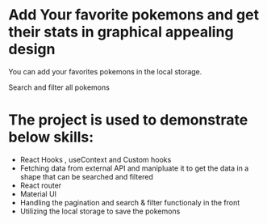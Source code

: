 # Add Your favorite pokemons and get their stats in graphical appealing design

You can add your favorites pokemons in the local storage.

Search and filter all pokemons

# The project is used to demonstrate below skills:
- React Hooks , useContext and Custom hooks
- Fetching data from external API and manipluate it to get the data in a shape that can be searched and filtered
- React router
- Material UI
- Handling the pagination and search & filter functionaly in the front
- Utilizing the local storage to save the pokemons

